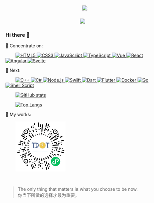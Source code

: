 <!-- 动态打字效果 -->
<h1 align="center">
  <a href="https://www.cgbin.xyz">
    <img src="https://readme-typing-svg.herokuapp.com/?lines=你当下所做的选择才最为重要!&center=true&size=27">
  </a>
</h1>

<!-- 个人资料徽标 -->
<div align="center">
  <a href="https://blog.csdn.net/weixin_43802738"><img src="https://img.shields.io/badge/CSDN-%E5%8D%9A%E5%AE%A2-c32136"></a>&emsp;
</div>

<!--
**cgbin24/cgbin24** is a ✨ _special_ ✨ repository because its `README.md` (this file) appears on your GitHub profile.

Here are some ideas to get you started:

- 🔭 I’m currently working on ...
- 🌱 I’m currently learning ...
- 👯 I’m looking to collaborate on ...
- 🤔 I’m looking for help with ...
- 💬 Ask me about ...
- 📫 How to reach me: ...
- 😄 Pronouns: ...
- ⚡ Fun fact: ...
-->

### Hi there 👋

💪 Concentrate on:

&emsp;&emsp;
<a href="https://blog.csdn.net/weixin_43802738">
  ![HTML5](https://img.shields.io/badge/HTML5-E34F26?style=flat-square&logo=html5&logoColor=white)
</a>
<a href="https://blog.csdn.net/weixin_43802738">
  ![CSS3](https://img.shields.io/badge/CSS3-1572B6?style=flat-square&logo=css3&logoColor=white)
</a>
<a href="https://blog.csdn.net/weixin_43802738">
  ![JavaScript](https://img.shields.io/badge/JavaScript-F7DF1E?style=flat-square&logo=javascript&logoColor=black)
</a>
<a href="https://blog.csdn.net/weixin_43802738">
  ![TypeScript](https://img.shields.io/badge/TypeScript-007ACC?style=flat-square&logo=typescript&logoColor=white)
</a>
<a href="https://blog.csdn.net/weixin_43802738">
  ![Vue](https://img.shields.io/badge/Vue-4FC08D?style=flat-square&logo=vue.js&logoColor=white)
</a>
<a href="https://blog.csdn.net/weixin_43802738">
  ![React](https://img.shields.io/badge/React-61DAFB?style=flat-square&logo=react&logoColor=white)
</a>
<a href="https://blog.csdn.net/weixin_43802738">
  ![Angular](https://img.shields.io/badge/Angular-DD0031?style=flat-square&logo=angular&logoColor=white)
</a>
<a href="https://blog.csdn.net/weixin_43802738">
  ![Svelte](https://img.shields.io/badge/Svelte-FF3E00?style=flat-square&logo=svelte&logoColor=white)
</a>
  
🧾 Next:

&emsp;&emsp;
<a href="https://blog.csdn.net/weixin_43802738">
  ![C++](https://img.shields.io/badge/C++-00599C?style=flat-square&logo=c%2B%2B&logoColor=white)
</a>
<a href="https://blog.csdn.net/weixin_43802738">
  ![C#](https://img.shields.io/badge/C%23-239120?style=flat-square&logo=c-sharp&logoColor=white)
</a>
<a href="https://blog.csdn.net/weixin_43802738">
  ![Node.js](https://img.shields.io/badge/Node.js-339933?style=flat-square&logo=node.js&logoColor=white)
</a>
<a href="https://blog.csdn.net/weixin_43802738">
  ![Swift](https://img.shields.io/badge/Swift-FA7343?style=flat-square&logo=swift&logoColor=white)
</a>
<a href="https://blog.csdn.net/weixin_43802738">
  ![Dart](https://img.shields.io/badge/Dart-0175C2?style=flat-square&logo=dart&logoColor=white)
</a>
<a href="https://blog.csdn.net/weixin_43802738">
  ![Flutter](https://img.shields.io/badge/Flutter-02569B?style=flat-square&logo=flutter&logoColor=white)
</a>
<a href="https://blog.csdn.net/weixin_43802738">
  ![Docker](https://img.shields.io/badge/Docker-2496ED?style=flat-square&logo=docker&logoColor=white)
</a>
<a href="https://blog.csdn.net/weixin_43802738">
  ![Go](https://img.shields.io/badge/Go-00ADD8?style=flat-square&logo=go&logoColor=white)
</a>
<a href="https://blog.csdn.net/weixin_43802738">
  ![Shell Script](https://img.shields.io/badge/Shell_Script-121011?style=flat-square&logo=gnu-bash&logoColor=white)
</a>

<!-- 仓库状态统计 -->
&emsp;&emsp;
<a href="https://blog.csdn.net/weixin_43802738">
  ![GitHub stats](https://github-readme-stats.vercel.app/api?username=cgbin24&show_icons=true&theme=tokyonight)
</a>

<!-- 常用语言占比统计 -->
&emsp;&emsp;
<a href="https://blog.csdn.net/weixin_43802738">
  ![Top Langs](https://github-readme-stats.vercel.app/api/top-langs/?username=cgbin24&layout=compact&theme=tokyonight)
</a>

🧠 My works:

&emsp;&emsp;
<img width="160" src="https://raw.githubusercontent.com/cgbin24/cgbin24/master/sources/projects/applet/images/TDot.png" />

&emsp;&emsp;


> The only thing that matters is what you choose to be now.<br/>
你当下所做的选择才最为重要。
